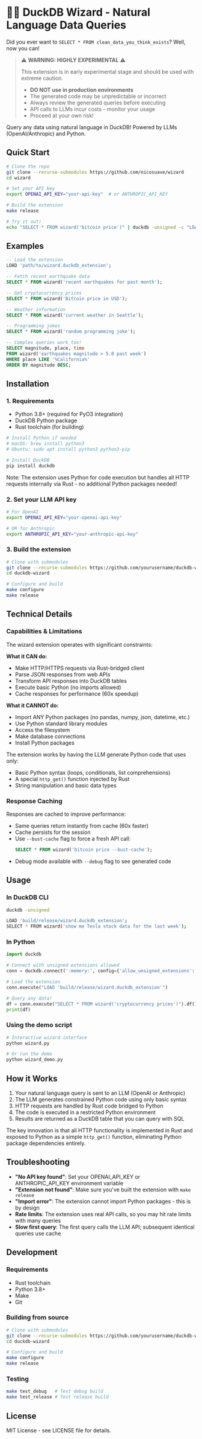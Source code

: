 # 🧙‍♂️ DuckDB Wizard - Natural Language Data Queries

Did you ever want to `SELECT * FROM clean_data_you_think_exists`? Well, now you can!

> ⚠️ **WARNING: HIGHLY EXPERIMENTAL** ⚠️
> 
> This extension is in early experimental stage and should be used with extreme caution.
> - **DO NOT use in production environments**
> - The generated code may be unpredictable or incorrect
> - Always review the generated queries before executing
> - API calls to LLMs incur costs - monitor your usage
> - Proceed at your own risk!

Query any data using natural language in DuckDB! Powered by LLMs (OpenAI/Anthropic) and Python.

## Quick Start

```bash
# Clone the repo
git clone --recurse-submodules https://github.com/nicosuave/wizard
cd wizard

# Set your API key
export OPENAI_API_KEY="your-api-key"  # or ANTHROPIC_API_KEY

# Build the extension
make release

# Try it out!
echo "SELECT * FROM wizard('bitcoin price')" | duckdb -unsigned -c "LOAD 'build/release/wizard.duckdb_extension'; $(cat)"
```

## Examples

```sql
-- Load the extension
LOAD 'path/to/wizard.duckdb_extension';

-- Fetch recent earthquake data
SELECT * FROM wizard('recent earthquakes for past month');

-- Get cryptocurrency prices
SELECT * FROM wizard('Bitcoin price in USD');

-- Weather information  
SELECT * FROM wizard('current weather in Seattle');

-- Programming jokes
SELECT * FROM wizard('random programming joke');

-- Complex queries work too!
SELECT magnitude, place, time 
FROM wizard('earthquakes magnitude > 5.0 past week')
WHERE place LIKE '%California%'
ORDER BY magnitude DESC;
```

## Installation

### 1. Requirements

- Python 3.8+ (required for PyO3 integration)
- DuckDB Python package
- Rust toolchain (for building)

```bash
# Install Python if needed
# macOS: brew install python3
# Ubuntu: sudo apt install python3 python3-pip

# Install DuckDB
pip install duckdb
```

Note: The extension uses Python for code execution but handles all HTTP requests internally via Rust - no additional Python packages needed!

### 2. Set your LLM API key

```bash
# For OpenAI
export OPENAI_API_KEY="your-openai-api-key"

# OR for Anthropic  
export ANTHROPIC_API_KEY="your-anthropic-api-key"
```

### 3. Build the extension

```bash
# Clone with submodules
git clone --recurse-submodules https://github.com/yourusername/duckdb-wizard
cd duckdb-wizard

# Configure and build
make configure
make release
```

## Technical Details

### Capabilities & Limitations

The wizard extension operates with significant constraints:

**What it CAN do:**
- Make HTTP/HTTPS requests via Rust-bridged client
- Parse JSON responses from web APIs
- Transform API responses into DuckDB tables
- Execute basic Python (no imports allowed)
- Cache responses for performance (60x speedup)

**What it CANNOT do:**
- Import ANY Python packages (no pandas, numpy, json, datetime, etc.)
- Use Python standard library modules
- Access the filesystem
- Make database connections
- Install Python packages

The extension works by having the LLM generate Python code that uses only:
- Basic Python syntax (loops, conditionals, list comprehensions)
- A special `http_get()` function injected by Rust
- String manipulation and basic data types

### Response Caching

Responses are cached to improve performance:
- Same queries return instantly from cache (60x faster)
- Cache persists for the session
- Use `--bust-cache` flag to force a fresh API call:
  ```sql
  SELECT * FROM wizard('bitcoin price --bust-cache');
  ```
- Debug mode available with `--debug` flag to see generated code

## Usage

### In DuckDB CLI

```bash
duckdb -unsigned

LOAD 'build/release/wizard.duckdb_extension';
SELECT * FROM wizard('show me Tesla stock data for the last week');
```

### In Python

```python
import duckdb

# Connect with unsigned extensions allowed
conn = duckdb.connect(':memory:', config={'allow_unsigned_extensions': 'true'})

# Load the extension
conn.execute("LOAD 'build/release/wizard.duckdb_extension'")

# Query any data!
df = conn.execute("SELECT * FROM wizard('cryptocurrency prices')").df()
print(df)
```

### Using the demo script

```bash
# Interactive wizard interface
python wizard.py

# Or run the demo
python wizard_demo.py
```

## How it Works

1. Your natural language query is sent to an LLM (OpenAI or Anthropic)
2. The LLM generates constrained Python code using only basic syntax
3. HTTP requests are handled by Rust code bridged to Python
4. The code is executed in a restricted Python environment
5. Results are returned as a DuckDB table that you can query with SQL

The key innovation is that all HTTP functionality is implemented in Rust and exposed to Python as a simple `http_get()` function, eliminating Python package dependencies entirely.

## Troubleshooting

- **"No API key found"**: Set your OPENAI_API_KEY or ANTHROPIC_API_KEY environment variable
- **"Extension not found"**: Make sure you've built the extension with `make release`
- **"Import error"**: The extension cannot import Python packages - this is by design
- **Rate limits**: The extension uses real API calls, so you may hit rate limits with many queries
- **Slow first query**: The first query calls the LLM API; subsequent identical queries use cache

## Development

### Requirements
- Rust toolchain
- Python 3.8+
- Make
- Git

### Building from source
```bash
# Clone with submodules
git clone --recurse-submodules https://github.com/yourusername/duckdb-wizard
cd duckdb-wizard

# Configure and build
make configure
make release
```

### Testing
```bash
make test_debug   # Test debug build
make test_release # Test release build
```

## License

MIT License - see LICENSE file for details.
